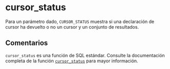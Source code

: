 ﻿---
SidebarGroup: "index-system-functions"
Autogenerated: true
---

# cursor_status

Para un parámetro dado, `CURSOR_STATUS` muestra si una declaración de cursor ha devuelto o no un cursor y un conjunto de resultados.

## Comentarios 

`cursor_status` es una función de SQL estándar. Consulte la documentación completa de la función [`cursor_status`](https://learn.microsoft.com/es-es/sql/t-sql/functions/cursor_status-transact-sql) para mayor información.
